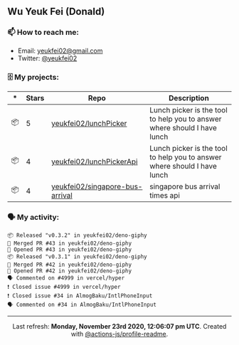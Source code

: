 ## Wu Yeuk Fei (Donald)

### 📫 How to reach me:

- Email: [yeukfei02@gmail.com](yeukfei02@gmail.com)
- Twitter: [@yeukfei02](https://twitter.com/yeukfei02)

### 🗄 My projects:

|*|Stars|Repo|Description|
|---|---|---|---|
| 📦 | 5 | [yeukfei02/lunchPicker](https://github.com/yeukfei02/lunchPicker) | Lunch picker is the tool to help you to answer where should I have lunch |
| 📦 | 4 | [yeukfei02/lunchPickerApi](https://github.com/yeukfei02/lunchPickerApi) | Lunch picker is the tool to help you to answer where should I have lunch |
| 📦 | 4 | [yeukfei02/singapore-bus-arrival](https://github.com/yeukfei02/singapore-bus-arrival) | singapore bus arrival times api |

### 🗣 My activity:

```
📦 Released "v0.3.2" in yeukfei02/deno-giphy
🎉 Merged PR #43 in yeukfei02/deno-giphy
💪 Opened PR #43 in yeukfei02/deno-giphy
📦 Released "v0.3.1" in yeukfei02/deno-giphy
🎉 Merged PR #42 in yeukfei02/deno-giphy
💪 Opened PR #42 in yeukfei02/deno-giphy
🗣 Commented on #4999 in vercel/hyper
❗️ Closed issue #4999 in vercel/hyper
❗️ Closed issue #34 in AlmogBaku/IntlPhoneInput
🗣 Commented on #34 in AlmogBaku/IntlPhoneInput
```

<!-- <img src="https://github-readme-stats.vercel.app/api?username=yeukfei02&show_icons=true&count_private=true&theme=radical" />

<img src="https://github-readme-stats.vercel.app/api/top-langs/?username=yeukfei02&theme=radical" /> -->

---

<p align="center">Last refresh: <b>Monday, November 23rd 2020, 12:06:07 pm UTC</b>. Created with <a href=https://github.com/marketplace/actions/profile-readme>@actions-js/profile-readme</a>.</p>
